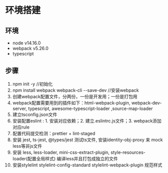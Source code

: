 # 环境搭建

## 环境
* node v14.16.0
* webpack v5.26.0
* typescript

## 步骤
1. npm init -y //初始化
2. npm install  webpack webpack-cli --save-dev //安装webpack
3. 创建webpack配置文件，分两份，一份是开发用；一份是打包用
4. webpack配置需要用到的插件如下：html-webpack-plugin, webpack-dev-server, typescript, awesome-typescript-loader ,source-map-loader
5. 建立tsconfig.json文件
6. 安装配置eslint : 1. 安装对应依赖；2. 建立.eslintrc.js文件；3. webpack添加对应rule
7. 配置代码提交检测：prettier + lint-staged
8. 安装 jest, ts-jest,  @types/jest 测试ts文件, 安装identity-obj-proxy 来 mock less等非js文件 
9. 安装 less, less-loader, mini-css-extract-plugin, style-resources-loader(配置全局样式) 编译less并且打包成独立的文件
10. 安装stylelint  stylelint-config-standard  stylelint-webpack-plugin 规范样式
